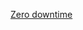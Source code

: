 [Zero downtime](https://avikdas.com/2020/06/30/scalability-concepts-zero-downtime-deployments.html)
